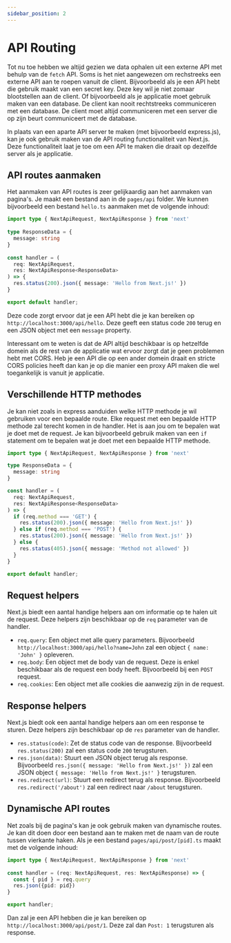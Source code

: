 ```yaml
---
sidebar_position: 2
---
```


# API Routing

Tot nu toe hebben we altijd gezien we data ophalen uit een externe API met behulp van de `fetch` API. Soms is het niet aangewezen om rechstreeks een externe API aan te roepen vanuit de client. Bijvoorbeeld als je een API hebt die gebruik maakt van een secret key. Deze key wil je niet zomaar blootstellen aan de client. Of bijvoorbeeld als je applicatie moet gebruik maken van een database. De client kan nooit rechtstreeks communiceren met een database. De client moet altijd communiceren met een server die op zijn beurt communiceert met de database.

In plaats van een aparte API server te maken (met bijvoorbeeld express.js), kan je ook gebruik maken van de API routing functionaliteit van Next.js. Deze functionaliteit laat je toe om een API te maken die draait op dezelfde server als je applicatie.

## API routes aanmaken

Het aanmaken van API routes is zeer gelijkaardig aan het aanmaken van pagina's. Je maakt een bestand aan in de `pages/api` folder. We kunnen bijvoorbeeld een bestand `hello.ts` aanmaken met de volgende inhoud:

```ts
import type { NextApiRequest, NextApiResponse } from 'next'
 
type ResponseData = {
  message: string
}
 
const handler = (
  req: NextApiRequest,
  res: NextApiResponse<ResponseData>
) => {
  res.status(200).json({ message: 'Hello from Next.js!' })
}

export default handler;
```

Deze code zorgt ervoor dat je een API hebt die je kan bereiken op `http://localhost:3000/api/hello`. Deze geeft een status code `200` terug en een JSON object met een `message` property. 

Interessant om te weten is dat de API altijd beschikbaar is op hetzelfde domein als de rest van de applicatie wat ervoor zorgt dat je geen problemen hebt met CORS. Heb je een API die op een ander domein draait en stricte CORS policies heeft dan kan je op die manier een proxy API maken die wel toegankelijk is vanuit je applicatie. 

## Verschillende HTTP methodes

Je kan niet zoals in express aanduiden welke HTTP methode je wil gebruiken voor een bepaalde route. Elke request met een bepaalde HTTP methode zal terecht komen in de handler. Het is aan jou om te bepalen wat je doet met de request. Je kan bijvoorbeeld gebruik maken van een `if` statement om te bepalen wat je doet met een bepaalde HTTP methode.

```ts
import type { NextApiRequest, NextApiResponse } from 'next'

type ResponseData = {
  message: string
}

const handler = (
  req: NextApiRequest,
  res: NextApiResponse<ResponseData>
) => {
  if (req.method === 'GET') {
    res.status(200).json({ message: 'Hello from Next.js!' })
  } else if (req.method === 'POST') {
    res.status(200).json({ message: 'Hello from Next.js!' })
  } else {
    res.status(405).json({ message: 'Method not allowed' })
  }
}

export default handler;
```

## Request helpers

Next.js biedt een aantal handige helpers aan om informatie op te halen uit de request. Deze helpers zijn beschikbaar op de `req` parameter van de handler.

- `req.query`: Een object met alle query parameters. Bijvoorbeeld `http://localhost:3000/api/hello?name=John` zal een object `{ name: 'John' }` opleveren.
- `req.body`: Een object met de body van de request. Deze is enkel beschikbaar als de request een body heeft. Bijvoorbeeld bij een `POST` request.
- `req.cookies`: Een object met alle cookies die aanwezig zijn in de request.

## Response helpers

Next.js biedt ook een aantal handige helpers aan om een response te sturen. Deze helpers zijn beschikbaar op de `res` parameter van de handler.

- `res.status(code)`: Zet de status code van de response. Bijvoorbeeld `res.status(200)` zal een status code `200` terugsturen.
- `res.json(data)`: Stuurt een JSON object terug als response. Bijvoorbeeld `res.json({ message: 'Hello from Next.js!' })` zal een JSON object `{ message: 'Hello from Next.js!' }` terugsturen.
- `res.redirect(url)`: Stuurt een redirect terug als response. Bijvoorbeeld `res.redirect('/about')` zal een redirect naar `/about` terugsturen.

## Dynamische API routes

Net zoals bij de pagina's kan je ook gebruik maken van dynamische routes. Je kan dit doen door een bestand aan te maken met de naam van de route tussen vierkante haken. Als je een bestand `pages/api/post/[pid].ts` maakt met de volgende inhoud:

```ts
import type { NextApiRequest, NextApiResponse } from 'next'
 
const handler = (req: NextApiRequest, res: NextApiResponse) => {
  const { pid } = req.query
  res.json({pid: pid})
}

export handler;
```

Dan zal je een API hebben die je kan bereiken op `http://localhost:3000/api/post/1`. Deze zal dan `Post: 1` terugsturen als response.